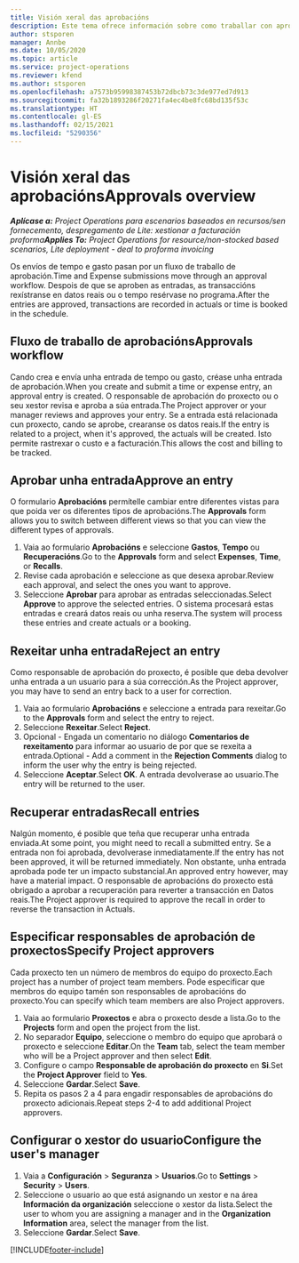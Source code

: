 ```yaml
---
title: Visión xeral das aprobacións
description: Este tema ofrece información sobre como traballar con aprobacións en Project Operations.
author: stsporen
manager: Annbe
ms.date: 10/05/2020
ms.topic: article
ms.service: project-operations
ms.reviewer: kfend
ms.author: stsporen
ms.openlocfilehash: a7573b95998387453b72dbcb73c3de977ed7d913
ms.sourcegitcommit: fa32b1893286f20271fa4ec4be8fc68bd135f53c
ms.translationtype: HT
ms.contentlocale: gl-ES
ms.lasthandoff: 02/15/2021
ms.locfileid: "5290356"
---
```

# <a name="approvals-overview"></a><span data-ttu-id="4b7f2-103">Visión xeral das aprobacións</span><span class="sxs-lookup"><span data-stu-id="4b7f2-103">Approvals overview</span></span>

<span data-ttu-id="4b7f2-104">_**Aplícase a:** Project Operations para escenarios baseados en recursos/sen fornecemento, despregamento de Lite: xestionar a facturación proforma_</span><span class="sxs-lookup"><span data-stu-id="4b7f2-104">_**Applies To:** Project Operations for resource/non-stocked based scenarios, Lite deployment - deal to proforma invoicing_</span></span>

<span data-ttu-id="4b7f2-105">Os envíos de tempo e gasto pasan por un fluxo de traballo de aprobación.</span><span class="sxs-lookup"><span data-stu-id="4b7f2-105">Time and Expense submissions move through an approval workflow.</span></span> <span data-ttu-id="4b7f2-106">Despois de que se aproben as entradas, as transaccións rexístranse en datos reais ou o tempo resérvase no programa.</span><span class="sxs-lookup"><span data-stu-id="4b7f2-106">After the entries are approved, transactions are recorded in actuals or time is booked in the schedule.</span></span>

## <a name="approvals-workflow"></a><span data-ttu-id="4b7f2-107">Fluxo de traballo de aprobacións</span><span class="sxs-lookup"><span data-stu-id="4b7f2-107">Approvals workflow</span></span>
<span data-ttu-id="4b7f2-108">Cando crea e envía unha entrada de tempo ou gasto, créase unha entrada de aprobación.</span><span class="sxs-lookup"><span data-stu-id="4b7f2-108">When you create and submit a time or expense entry, an approval entry is created.</span></span> <span data-ttu-id="4b7f2-109">O responsable de aprobación do proxecto ou o seu xestor revisa e aproba a súa entrada.</span><span class="sxs-lookup"><span data-stu-id="4b7f2-109">The Project approver or your manager reviews and approves your entry.</span></span> <span data-ttu-id="4b7f2-110">Se a entrada está relacionada cun proxecto, cando se aprobe, crearanse os datos reais.</span><span class="sxs-lookup"><span data-stu-id="4b7f2-110">If the entry is related to a project, when it's approved, the actuals will be created.</span></span> <span data-ttu-id="4b7f2-111">Isto permite rastrexar o custo e a facturación.</span><span class="sxs-lookup"><span data-stu-id="4b7f2-111">This allows the cost and billing to be tracked.</span></span> 

## <a name="approve-an-entry"></a><span data-ttu-id="4b7f2-112">Aprobar unha entrada</span><span class="sxs-lookup"><span data-stu-id="4b7f2-112">Approve an entry</span></span>
<span data-ttu-id="4b7f2-113">O formulario **Aprobacións** permítelle cambiar entre diferentes vistas para que poida ver os diferentes tipos de aprobacións.</span><span class="sxs-lookup"><span data-stu-id="4b7f2-113">The **Approvals** form allows you to switch between different views so that you can view the different types of approvals.</span></span>
  
1. <span data-ttu-id="4b7f2-114">Vaia ao formulario **Aprobacións** e seleccione **Gastos**, **Tempo** ou **Recuperacións**.</span><span class="sxs-lookup"><span data-stu-id="4b7f2-114">Go to the **Approvals** form and select **Expenses**, **Time**, or **Recalls**.</span></span>
2. <span data-ttu-id="4b7f2-115">Revise cada aprobación e seleccione as que desexa aprobar.</span><span class="sxs-lookup"><span data-stu-id="4b7f2-115">Review each approval, and select the ones you want to approve.</span></span>
3. <span data-ttu-id="4b7f2-116">Seleccione **Aprobar** para aprobar as entradas seleccionadas.</span><span class="sxs-lookup"><span data-stu-id="4b7f2-116">Select **Approve** to approve the selected entries.</span></span>
<span data-ttu-id="4b7f2-117">O sistema procesará estas entradas e creará datos reais ou unha reserva.</span><span class="sxs-lookup"><span data-stu-id="4b7f2-117">The system will process these entries and create actuals or a booking.</span></span>

## <a name="reject-an-entry"></a><span data-ttu-id="4b7f2-118">Rexeitar unha entrada</span><span class="sxs-lookup"><span data-stu-id="4b7f2-118">Reject an entry</span></span>
<span data-ttu-id="4b7f2-119">Como responsable de aprobación do proxecto, é posible que deba devolver unha entrada a un usuario para a súa corrección.</span><span class="sxs-lookup"><span data-stu-id="4b7f2-119">As the Project approver, you may have to send an entry back to a user for correction.</span></span>
  
1. <span data-ttu-id="4b7f2-120">Vaia ao formulario **Aprobacións** e seleccione a entrada para rexeitar.</span><span class="sxs-lookup"><span data-stu-id="4b7f2-120">Go to the **Approvals** form and select the entry to reject.</span></span> 
2. <span data-ttu-id="4b7f2-121">Seleccione **Rexeitar**.</span><span class="sxs-lookup"><span data-stu-id="4b7f2-121">Select **Reject**.</span></span>
3. <span data-ttu-id="4b7f2-122">Opcional - Engada un comentario no diálogo **Comentarios de rexeitamento** para informar ao usuario de por que se rexeita a entrada.</span><span class="sxs-lookup"><span data-stu-id="4b7f2-122">Optional - Add a comment in the **Rejection Comments** dialog to inform the user why the entry is being rejected.</span></span>
4. <span data-ttu-id="4b7f2-123">Seleccione **Aceptar**.</span><span class="sxs-lookup"><span data-stu-id="4b7f2-123">Select **OK**.</span></span> <span data-ttu-id="4b7f2-124">A entrada devolverase ao usuario.</span><span class="sxs-lookup"><span data-stu-id="4b7f2-124">The entry will be returned to the user.</span></span>
  
## <a name="recall-entries"></a><span data-ttu-id="4b7f2-125">Recuperar entradas</span><span class="sxs-lookup"><span data-stu-id="4b7f2-125">Recall entries</span></span>
<span data-ttu-id="4b7f2-126">Nalgún momento, é posible que teña que recuperar unha entrada enviada.</span><span class="sxs-lookup"><span data-stu-id="4b7f2-126">At some point, you might need to recall a submitted entry.</span></span> <span data-ttu-id="4b7f2-127">Se a entrada non foi aprobada, devolverase inmediatamente.</span><span class="sxs-lookup"><span data-stu-id="4b7f2-127">If the entry has not been approved, it will be returned immediately.</span></span> <span data-ttu-id="4b7f2-128">Non obstante, unha entrada aprobada pode ter un impacto substancial.</span><span class="sxs-lookup"><span data-stu-id="4b7f2-128">An approved entry however, may have a material impact.</span></span> <span data-ttu-id="4b7f2-129">O responsable de aprobacións do proxecto está obrigado a aprobar a recuperación para reverter a transacción en Datos reais.</span><span class="sxs-lookup"><span data-stu-id="4b7f2-129">The Project approver is required to approve the recall in order to reverse the transaction in Actuals.</span></span>

## <a name="specify-project-approvers"></a><span data-ttu-id="4b7f2-130">Especificar responsables de aprobación de proxectos</span><span class="sxs-lookup"><span data-stu-id="4b7f2-130">Specify Project approvers</span></span>
<span data-ttu-id="4b7f2-131">Cada proxecto ten un número de membros do equipo do proxecto.</span><span class="sxs-lookup"><span data-stu-id="4b7f2-131">Each project has a number of project team members.</span></span> <span data-ttu-id="4b7f2-132">Pode especificar que membros do equipo tamén son responsables de aprobacións do proxecto.</span><span class="sxs-lookup"><span data-stu-id="4b7f2-132">You can specify which team members are also Project approvers.</span></span>

1. <span data-ttu-id="4b7f2-133">Vaia ao formulario **Proxectos** e abra o proxecto desde a lista.</span><span class="sxs-lookup"><span data-stu-id="4b7f2-133">Go to the **Projects** form and open the project from the list.</span></span>
2. <span data-ttu-id="4b7f2-134">No separador **Equipo**, seleccione o membro do equipo que aprobará o proxecto e seleccione **Editar**.</span><span class="sxs-lookup"><span data-stu-id="4b7f2-134">On the **Team** tab, select the team member who will be a Project approver and then select **Edit**.</span></span>
3. <span data-ttu-id="4b7f2-135">Configure o campo **Responsable de aprobación do proxecto** en **Si**.</span><span class="sxs-lookup"><span data-stu-id="4b7f2-135">Set the **Project Approver** field to **Yes**.</span></span>
4. <span data-ttu-id="4b7f2-136">Seleccione **Gardar**.</span><span class="sxs-lookup"><span data-stu-id="4b7f2-136">Select **Save**.</span></span>
5. <span data-ttu-id="4b7f2-137">Repita os pasos 2 a 4 para engadir responsables de aprobacións do proxecto adicionais.</span><span class="sxs-lookup"><span data-stu-id="4b7f2-137">Repeat steps 2-4 to add additional Project approvers.</span></span>

## <a name="configure-the-users-manager"></a><span data-ttu-id="4b7f2-138">Configurar o xestor do usuario</span><span class="sxs-lookup"><span data-stu-id="4b7f2-138">Configure the user's manager</span></span>

1. <span data-ttu-id="4b7f2-139">Vaia a **Configuración** > **Seguranza** > **Usuarios**.</span><span class="sxs-lookup"><span data-stu-id="4b7f2-139">Go to **Settings** > **Security** > **Users**.</span></span>
2. <span data-ttu-id="4b7f2-140">Seleccione o usuario ao que está asignando un xestor e na área **Información da organización** seleccione o xestor da lista.</span><span class="sxs-lookup"><span data-stu-id="4b7f2-140">Select the user to whom you are assigning a manager and in the **Organization Information** area, select the manager from the list.</span></span> 
3. <span data-ttu-id="4b7f2-141">Seleccione **Gardar**.</span><span class="sxs-lookup"><span data-stu-id="4b7f2-141">Select **Save**.</span></span>




[!INCLUDE[footer-include](../includes/footer-banner.md)]